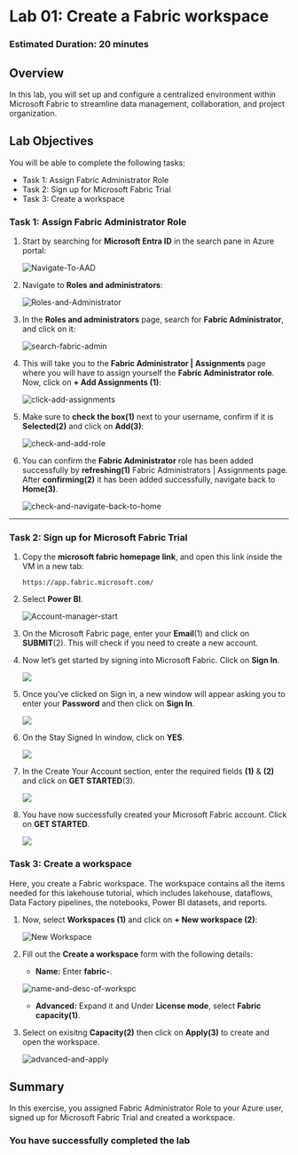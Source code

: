 # Lab 01: Create a Fabric workspace

### Estimated Duration: 20 minutes

## Overview

In this lab, you will set up and configure a centralized environment within Microsoft Fabric to streamline data management, collaboration, and project organization.

## Lab Objectives

You will be able to complete the following tasks:

- Task 1: Assign Fabric Administrator Role
- Task 2: Sign up for Microsoft Fabric Trial
- Task 3: Create a workspace

### Task 1: Assign Fabric Administrator Role

1. Start by searching for **Microsoft Entra ID** in the search pane in Azure portal:

   ![Navigate-To-AAD](./Images/ws/entra01.png)

2. Navigate to **Roles and administrators**:

   ![Roles-and-Administrator](./Images/f-1.png)

3. In the **Roles and administrators** page, search for **Fabric Administrator**, and click on it:

   ![search-fabric-admin](./Images/ws/entra020.png)

4. This will take you to the **Fabric Administrator | Assignments** page where you will have to assign yourself the **Fabric Administrator role**. Now, click on **+ Add Assignments (1)**:

   ![click-add-assignments](./Images/ws/004.png)

5. Make sure to **check the box(1)** next to your username, confirm if it is **Selected(2)** and click on **Add(3)**:

   ![check-and-add-role](./Images/ws/005.png)

6. You can confirm the **Fabric Administrator** role has been added successfully by **refreshing(1)** Fabric Administrators | Assignments page. After **confirming(2)** it has been added successfully, navigate back to **Home(3)**.

   ![check-and-navigate-back-to-home](./Images/ws/006.png)

----

### Task 2: Sign up for Microsoft Fabric Trial

1. Copy the **microsoft fabric homepage link**, and open this link inside the VM in a new tab:

   ```
   https://app.fabric.microsoft.com/
   ```


2. Select **Power BI**.

   ![Account-manager-start](./Images/ws/microsoftpage.png)

3. On the Microsoft Fabric page, enter your **Email**(1) and click on **SUBMIT**(2). This will check if you need to create a new account.

4. Now let’s get started by signing into Microsoft Fabric. Click on **Sign In**.

   ![](./Images/fabric-sign-in.png)

5. Once you’ve clicked on Sign in, a new window will appear asking you to enter your **Password** and then click on **Sign In**.

   ![](./Images/fabric-sign-in-pass.png)

6. On the Stay Signed In window, click on **YES**.

   ![](./Images/fabric-stay-sign-in.png)

7. In the Create Your Account section, enter the required fields **(1)** & **(2)** and click on **GET STARTED**(3). 

   ![](./Images/fabric-get-started.png)

8. You have now successfully created your Microsoft Fabric account. Click on **GET STARTED**.

   ![](./Images/fabric-get-started-01.png)

### Task 3: Create a workspace

Here, you create a Fabric workspace. The workspace contains all the items needed for this lakehouse tutorial, which includes lakehouse, dataflows, Data Factory pipelines, the notebooks, Power BI datasets, and reports.

1.  Now, select **Workspaces (1)** and click on **+ New workspace (2)**:

    ![New Workspace](./Images/ws/workspace.png)

2. Fill out the **Create a workspace** form with the following details:

   - **Name:** Enter **fabric-<inject key="DeploymentID" enableCopy="false"/>**.
   
   ![name-and-desc-of-workspc](./Images/f-02.png)

   - **Advanced:** Expand it and Under **License mode**, select **Fabric capacity(1)**.

3. Select on exisitng **Capacity(2)** then click on **Apply(3)** to create and open the workspace.

   ![advanced-and-apply](./Images/f-11.png)

## Summary

In this exercise, you assigned Fabric Administrator Role to your Azure user, signed up for Microsoft Fabric Trial and created a workspace.

### You have successfully completed the lab


